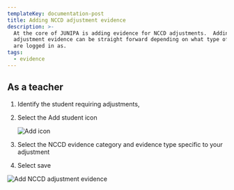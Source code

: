 ```yaml
---
templateKey: documentation-post
title: Adding NCCD adjustment evidence
description: >-
  At the core of JUNIPA is adding evidence for NCCD adjustments.  Adding
  adjustment evidence can be straight forward depending on what type of user you
  are logged in as.  
tags:
  - evidence
---
```

## As a teacher

1. Identify the student requiring adjustments, 
2. Select the Add student icon 

   ![Add icon](/img/icon-add.svg)
3. Select the NCCD evidence category and evidence type specific to your adjustment
4. Select save

![Add NCCD adjustment evidence](/img/add-adjustment-evidence.gif "Add NCCD adjustment evidence")
